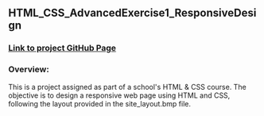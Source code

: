 ## HTML_CSS_AdvancedExercise1_ResponsiveDesign

### [Link to project GitHub Page](https://elenacoder.github.io/html-css-advanced-exercise1-responsive-design/)
### Overview:
This is a project assigned as part of a school's HTML & CSS course. The objective is to design a responsive web page using HTML and CSS, following the layout provided in the site_layout.bmp file.

